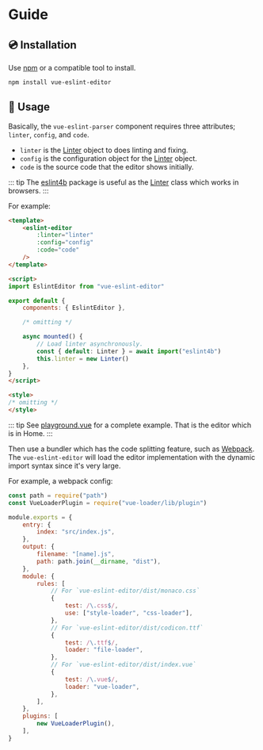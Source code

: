 # Guide

## 💿 Installation

Use [npm] or a compatible tool to install.

```bash
npm install vue-eslint-editor
```

## 📖 Usage

Basically, the `vue-eslint-parser` component requires three attributes; `linter`, `config`, and `code`.

- `linter` is the [Linter] object to does linting and fixing.
- `config` is the configuration object for the [Linter] object.
- `code` is the source code that the editor shows initially.

::: tip
The [eslint4b] package is useful as the [Linter] class which works in browsers.
:::

For example:

```html
<template>
    <eslint-editor
        :linter="linter"
        :config="config"
        :code="code"
    />
</template>

<script>
import EslintEditor from "vue-eslint-editor"

export default {
    components: { EslintEditor },

    /* omitting */

    async mounted() {
        // Load linter asynchronously.
        const { default: Linter } = await import("eslint4b")
        this.linter = new Linter()
    },
}
</script>

<style>
/* omitting */
</style>
```

::: tip
See [playground.vue](https://github.com/mysticatea/vue-eslint-editor/blob/master/docs/.vuepress/components/eslint-playground.vue) for a complete example.
That is the editor which is in <a :href="$withBase('/')">Home</a>.
:::

Then use a bundler which has the code splitting feature, such as [Webpack].
The `vue-eslint-editor` will load the editor implementation with the dynamic import syntax since it's very large.

For example, a webpack config:

```js
const path = require("path")
const VueLoaderPlugin = require("vue-loader/lib/plugin")

module.exports = {
    entry: {
        index: "src/index.js",
    },
    output: {
        filename: "[name].js",
        path: path.join(__dirname, "dist"),
    },
    module: {
        rules: [
            // For `vue-eslint-editor/dist/monaco.css`
            {
                test: /\.css$/,
                use: ["style-loader", "css-loader"],
            },
            // For `vue-eslint-editor/dist/codicon.ttf`
            {
                test: /\.ttf$/,
                loader: "file-loader",
            },
            // For `vue-eslint-editor/dist/index.vue`
            {
                test: /\.vue$/,
                loader: "vue-loader",
            },
        ],
    },
    plugins: [
        new VueLoaderPlugin(),
    ],
}
```

[Linter]: https://eslint.org/docs/developer-guide/nodejs-api#linter
[MonacoEditor]: https://microsoft.github.io/monaco-editor/
[Webpack]: https://webpack.js.org/
[eslint4b]: https://www.npmjs.com/package/eslint4b
[npm]: https://www.npmjs.com/
